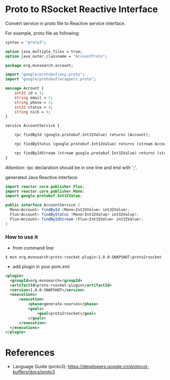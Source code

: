 Proto to RSocket Reactive Interface
===================================

Convert service in proto file to Reactive service interface.

For example, proto file as following:

```proto
syntax = "proto3";

option java_multiple_files = true;
option java_outer_classname = "AccountProto";

package org.mvnsearch.account;

import "google/protobuf/any.proto";
import "google/protobuf/wrappers.proto";

message Account {
    int32 id = 1;
    string email = 2;
    string phone = 3;
    int32 status = 4;
    string nick = 5;
}

service AccountService {

    rpc findById (google.protobuf.Int32Value) returns (Account);

    rpc findByStatus (google.protobuf.Int32Value) returns (stream Account);

    rpc findByIdStream (stream google.protobuf.Int32Value) returns (stream Account);
}
```

*Attention:* rpc declaration should be in one line and end with ';'.

generated Java Reactive interface:

```java
import reactor.core.publisher.Flux;
import reactor.core.publisher.Mono;
import google.protobuf.Int32Value;

public interface AccountService {
  Mono<Account> findById (Mono<Int32Value> int32Value);
  Flux<Account> findByStatus (Mono<Int32Value> int32Value);
  Flux<Account> findByIdStream (Flux<Int32Value> int32Value);
}
```

### How to use it

* from command line:

```
$ mvn org.mvnsearch:proto-rsocket-plugin:1.0.0-SNAPSHOT:proto2rsocket
```

* add plugin in your pom.xml

```xml
<plugin>
  <groupId>org.mvnsearch</groupId>
  <artifactId>proto-rsocket-plugin</artifactId>
  <version>1.0.0-SNAPSHOT</version>
  <executions>
      <execution>
          <phase>generate-sources</phase>
          <goals>
              <goal>proto2rsocket</goal>
          </goals>
      </execution>
  </executions>
</plugin>
```


# References

* Language Guide (proto3): https://developers.google.cn/protocol-buffers/docs/proto3